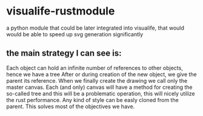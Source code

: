 # visualife-rustmodule
a python module that could be later integrated into visualife, that would would be able to speed up svg generation significantly


## the main strategy I can see is:
Each object can hold an infinite number of references to other objects, hence we have a tree
After or during creation of the new object, we give the parent its reference.
When we finally create the drawing we call only the master canvas.
Each (and only) canvas will have a method for creating the so-called tree and this will be a problematic operation, this will nicely utilize the rust performance.
Any kind of style can be easly cloned from the parent.
This solves most of the objectives we have.